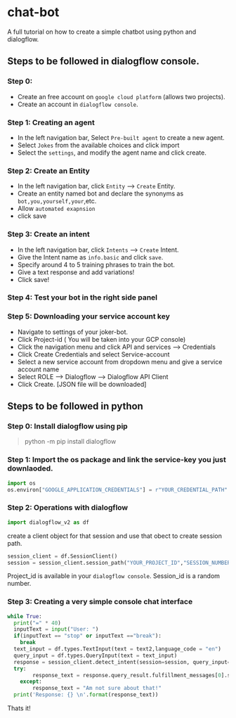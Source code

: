 # chat-bot
A full tutorial on how to create a simple chatbot using python and dialogflow.

## Steps to be followed in dialogflow console.

### Step 0: 
- Create an free account on `google cloud platform` (allows two projects).
- Create an account in `dialogflow console`.

### Step 1: Creating an agent
- In the left navigation bar, Select `Pre-built agent` to create a new agent.
- Select `Jokes` from the available choices and click import
- Select the `settings`, and modify the agent name and click create.

### Step 2: Create an Entity
- In the left navigation bar, click `Entity` --> `Create` Entity.
- Create an entity named bot and declare the synonyms as `bot,you,yourself,your`,etc.
- Allow `automated exapnsion`
- click save

### Step 3: Create an intent 
- In the left navigation bar, click `Intents` --> `Create` Intent.
- Give the Intent name as `info.basic` and click `save`.
- Specify around 4 to 5 training phrases to train the bot.
- Give a text response and add variations! 
- Click save!

### Step 4: Test your bot in the right side panel

### Step 5: Downloading your service account key
- Navigate to settings of your joker-bot.
- Click Project-id ( You will be taken into your GCP console)
- Click the navigation menu and click API and services --> Credentials
- Click Create Credentials and select Service-account
- Select a new service account from dropdown menu and give a service account name
- Select ROLE --> Dialogflow --> Dialogflow API Client
- Click Create. [JSON file will be downloaded]

## Steps to be followed in python

### Step 0: Install dialogflow using pip

> python -m pip install dialogflow

### Step 1: Import the os package and link the service-key you just downlaoded.

```python
import os
os.environ["GOOGLE_APPLICATION_CREDENTIALS"] = r"YOUR_CREDENTIAL_PATH"
```

### Step 2: Operations with dialogflow

```python
import dialogflow_v2 as df
```
create a client object for that session and use that obect to create session path.

```python
session_client = df.SessionClient()
session = session_client.session_path("YOUR_PROJECT_ID","SESSION_NUMBER")
```

Project_id is available in your `dialogflow console`.
Session_id is a random number.

### Step 3: Creating a very simple console chat interface

```python
while True:
  print("=" * 40)
  inputText = input("User: ")
  if(inputText == "stop" or inputText =="break"):
    break
  text_input = df.types.TextInput(text = text2,language_code = "en") 
  query_input = df.types.QueryInput(text = text_input)
  response = session_client.detect_intent(session=session, query_input=query_input)
  try:
        response_text = response.query_result.fulfillment_messages[0].simple_responses.simple_responses[0].text_to_speech
    except:
        response_text = "Am not sure about that!"
  print('Response: {} \n'.format(response_text))      
 ``` 
 
Thats it!
